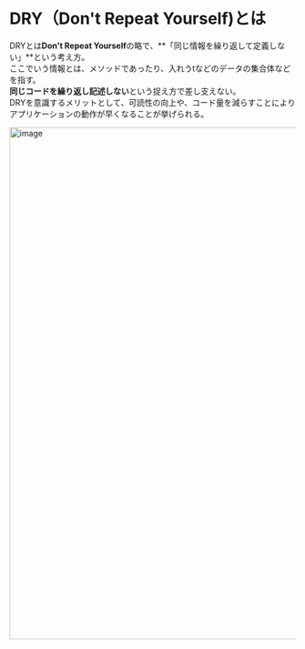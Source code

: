 # DRY（Don't Repeat Yourself)とは
DRYとは**Don't Repeat Yourself**の略で、**「同じ情報を繰り返して定義しない」**という考え方。  
ここでいう情報とは、メソッドであったり、入れうtなどのデータの集合体などを指す。  
**同じコードを繰り返し記述しない**という捉え方で差し支えない。  
DRYを意識するメリットとして、可読性の向上や、コード量を減らすことによりアプリケーションの動作が早くなることが挙げられる。  

<img width="900" alt="image" src="https://i.gyazo.com/4f72f045c67ab8e9da507068335e5b17.png">
<br>

